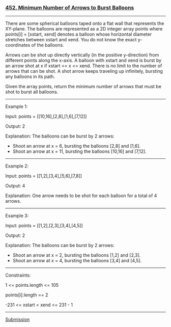 ### [452. Minimum Number of Arrows to Burst Balloons](https://leetcode.com/problems/minimum-number-of-arrows-to-burst-balloons/)

***
There are some spherical balloons taped onto a flat wall that represents the XY-plane. The balloons are represented as a 2D integer array points where points[i] = [xstart, xend] denotes a balloon whose horizontal diameter stretches between xstart and xend. You do not know the exact y-coordinates of the balloons.

Arrows can be shot up directly vertically (in the positive y-direction) from different points along the x-axis. A balloon with xstart and xend is burst by an arrow shot at x if xstart <= x <= xend. There is no limit to the number of arrows that can be shot. A shot arrow keeps traveling up infinitely, bursting any balloons in its path.

Given the array points, return the minimum number of arrows that must be shot to burst all balloons.


 ***

Example 1:

Input: points = [[10,16],[2,8],[1,6],[7,12]]

Output: 2

Explanation: The balloons can be burst by 2 arrows:
- Shoot an arrow at x = 6, bursting the balloons [2,8] and [1,6].
- Shoot an arrow at x = 11, bursting the balloons [10,16] and [7,12].
***
Example 2:

Input: points = [[1,2],[3,4],[5,6],[7,8]]

Output: 4

Explanation: One arrow needs to be shot for each balloon for a total of 4 arrows.
***
Example 3:

Input: points = [[1,2],[2,3],[3,4],[4,5]]

Output: 2

Explanation: The balloons can be burst by 2 arrows:
- Shoot an arrow at x = 2, bursting the balloons [1,2] and [2,3].
- Shoot an arrow at x = 4, bursting the balloons [3,4] and [4,5].
 
***
Constraints:

1 <= points.length <= 105

points[i].length == 2

-231 <= xstart < xend <= 231 - 1
***
[Submission](https://leetcode.com/problems/minimum-number-of-arrows-to-burst-balloons/submissions/1207152343)
